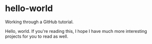 # hello-world
Working through a GitHub tutorial. 

Hello, world. If you're reading this, I hope I have much more interesting projects for you to read as well. 
